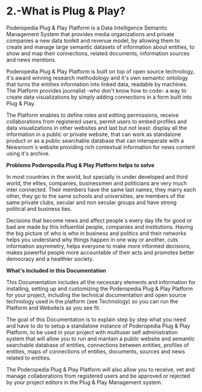 2.-What is Plug & Play?
======


Poderopedia Plug & Play Platform is a Data Intelligence Semantic Management
System that provides media organizations and private companies a new data 
toolkit and revenue model, by allowing them to create and manage large semantic
datasets of information about entities, to show and map their connections,
related documents, information sources and news mentions.

Poderopedia Plug & Play Platform is built on top of open source technology, it's
award winning research methodology and it's own semantic ontology that turns the
entities information into linked data, readable by machines. The Platform
provides journalist -who don't know how to code- a way to create data
visualizations by simply adding connections in a form built into Plug & Play.

The Platform enables to define roles and editing permissions, receive
collaborations from registered users, permit users to embed profiles and data
visualizations in other websites and last but not least: display all the
information in a public or private website, that can work as standalone product
or as a public searchable database that can interoperate with a Newsroom`s
website providing rich contextual information for news content using it's
archive.

**Problems Poderopedia Plug & Play Platform helps to solve**

In most countries in the world, but specially in under developed and third world,
the elites, companies, businessmen and politicians are very much inter connected.
Their members have the same last names, they marry each other, they go to the
same schools and universities, are members of the same private clubs, secular and
non secular groups and have strong political and business ties.

Decisions that become news and affect people`s every day life for good or bad are
made by this influential people, companies and institutions. Having the big
picture of who is who in business and politics and their networks helps you
understand why things happen in one way or another, cuts information asymmetry,
helps everyone to make more informed decisions, makes powerful people more
accountable of their acts and promotes better democracy and a healthier society.

**What's included in this Documentation**

This Documentation includes all the necessary elements and information for
installing, setting up and customizing the Poderopedia Plug & Play Platform for
your project, including the technical documentation and open source technology
used in the platform (see Technology) so you can run the Platform and Website/s
as you see fit.

The goal of this Documentation is to explain step by step what you need and have
to do to setup a standalone instance of Poderopedia Plug & Play Platform, to be
used in your project with multiuser self administration system that will allow
you to run and mantain a public website and semantic searchable database of
entities, connections between entities, profiles of entities, maps of connections
of entities, documents, sources and news related to entities.

The Poderopedia Plug & Play Platform will also allow you to receive, vet and
manage collaborations from registered users and be approved or rejected by your
project editors in the Plug & Play Management system. 
